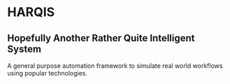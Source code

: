 # HARQIS
## Hopefully Another Rather Quite Intelligent System

A general purpose automation framework to simulate real world workflows using popular technologies.
